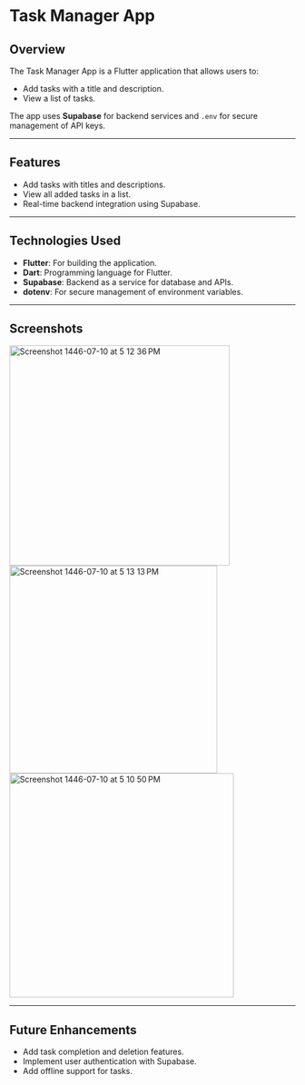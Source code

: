 # Task Manager App
## Overview
The Task Manager App is a Flutter application that allows users to:
- Add tasks with a title and description.
- View a list of tasks.

The app uses **Supabase** for backend services and `.env` for secure management of API keys.

---

## Features
- Add tasks with titles and descriptions.
- View all added tasks in a list.
- Real-time backend integration using Supabase.

---

## Technologies Used
- **Flutter**: For building the application.
- **Dart**: Programming language for Flutter.
- **Supabase**: Backend as a service for database and APIs.
- **dotenv**: For secure management of environment variables.

---

## Screenshots
<img width="388" alt="Screenshot 1446-07-10 at 5 12 36 PM" src="https://github.com/user-attachments/assets/91c45a02-2867-46f4-9b5d-827fa96d5b02" />

<img width="366" alt="Screenshot 1446-07-10 at 5 13 13 PM" src="https://github.com/user-attachments/assets/c50a4607-585f-40fa-b19f-3333149e45e2" />

<img width="395" alt="Screenshot 1446-07-10 at 5 10 50 PM" src="https://github.com/user-attachments/assets/b5136ff6-652b-4670-89c0-5d80b842d8a0" />

---

## Future Enhancements

- Add task completion and deletion features.
- Implement user authentication with Supabase.
- Add offline support for tasks.
